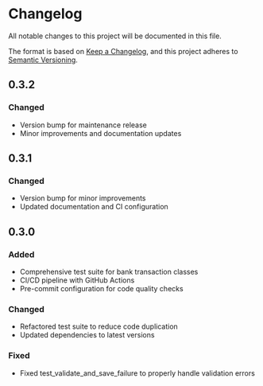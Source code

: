 # Changelog

All notable changes to this project will be documented in this file.

The format is based on [Keep a Changelog](https://keepachangelog.com/en/1.0.0/),
and this project adheres to [Semantic Versioning](https://semver.org/spec/v2.0.0.html).

## 0.3.2

### Changed
- Version bump for maintenance release
- Minor improvements and documentation updates

## 0.3.1

### Changed
- Version bump for minor improvements
- Updated documentation and CI configuration

## 0.3.0

### Added
- Comprehensive test suite for bank transaction classes
- CI/CD pipeline with GitHub Actions
- Pre-commit configuration for code quality checks

### Changed
- Refactored test suite to reduce code duplication
- Updated dependencies to latest versions

### Fixed
- Fixed test_validate_and_save_failure to properly handle validation errors